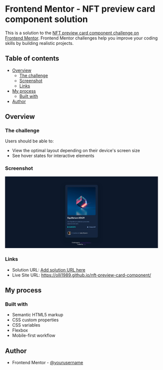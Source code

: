 # Frontend Mentor - NFT preview card component solution

This is a solution to the [NFT preview card component challenge on Frontend Mentor](https://www.frontendmentor.io/challenges/nft-preview-card-component-SbdUL_w0U). Frontend Mentor challenges help you improve your coding skills by building realistic projects.

## Table of contents

- [Overview](#overview)
  - [The challenge](#the-challenge)
  - [Screenshot](#screenshot)
  - [Links](#links)
- [My process](#my-process)
  - [Built with](#built-with)
- [Author](#author)

## Overview

### The challenge

Users should be able to:

- View the optimal layout depending on their device's screen size
- See hover states for interactive elements

### Screenshot

![](./images/project-screenshot.jpg)

### Links

- Solution URL: [Add solution URL here](https://your-solution-url.com)
- Live Site URL: https://olli1989.github.io/nft-preview-card-component/

## My process

### Built with

- Semantic HTML5 markup
- CSS custom properties
- CSS variables
- Flexbox
- Mobile-first workflow

## Author

- Frontend Mentor - [@yourusername](https://www.frontendmentor.io/profile/Olli1989)
